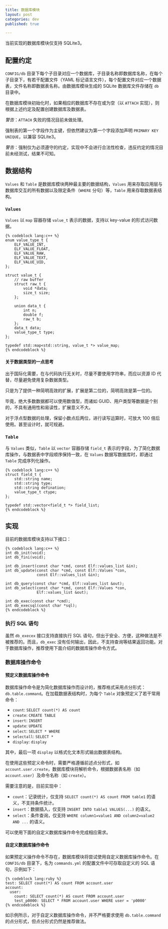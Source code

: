 ```yaml
---
title: 数据库模块
layout: post
categories: dev
published: true

---
```


当前实现的数据库模块仅支持 SQLite3。

## 配置约定

`CONFIG/db` 目录下每个子目录对应一个数据库，子目录名称即数据库名称，在每个子目录下，有若干配置文件（YAML 标记语言文件），每个配置文件对应一个数据表，文件名称即数据表名称。由数据库模块生成的 SQLite 数据库文件存储在 `db` 目录中。

在数据库模块初始化时，如果相应的数据库不存在或为空（以 `ATTACH` 实现），则根据上述约定及配置创建数据库及数据表。

*警告*：`ATTACH` 失败的情况目前未做处理。

强制表的第一个字段作为主键，但依然建议为第一个字段添加声明 `PRIMARY KEY UNIQUE`，以兼容 SQLite3。

*警告*：强制仅为必须遵守的约定，实现中不会进行合法性检查，违反约定的情况目前未经测试，结果不可知。

## 数据结构

`Values` 和 `Table` 是数据库模块两种最主要的数据结构，`Values` 用来存取应用层与数据库交互的所有数据以及限定条件（`WHERE` 分句）等，`Table` 用来存取数据表结构。

### `Values`

`Values` 以 `map` 容器存储 `value_t` 表示的数据，支持以 key-value 的形式访问数据。

    {% codeblock lang:c++ %}
    enum value_type_t {
        ELF_VALUE_INT,
        ELF_VALUE_FLOAT,
        ELF_VALUE_RAW,
        ELF_VALUE_TEXT,
        ELF_VALUE_UID,
    };

    struct value_t {
        // raw buffer
        struct raw_t {
            void *data;
            size_t size;
        };

        union data_t {
            int n;
            double f;
            raw_t b;
        };
        data_t data;
        value_type_t type;
    };

    typedef std::map<std::string, value_t *> value_map;
    {% endcodeblock %}

#### 关于数据类型的一点思考

出于国际化需要，在与代码执行无关时，尽量不要使用字符串，而应以资源 ID 代替，尽量避免使用复杂数据类型。

只是为了提供一种简明高效的扩展，扩展是第二位的，简明高效是第一位的。

毕竟，绝大多数数据都可以使用数值型，而诸如 GUID、用户类型等数据是个别的，不具有通用性和易读性，扩展意义不大。

对于浮点型数据的处理，保留小数点后两位，进行读写运算时，可放大 100 倍后使用。甚至设计时，就可规避。

### `Table`

与 `Values` 类似，`Table` 以 `vector` 容器存储 `field_t` 表示的字段，为了简化数据库操作，与数据表中字段顺序保持一致，在 `Values` 数据写数据库时，即通过 `Table` 完成序列化操作。

    {% codeblock lang:c++ %}
    struct field_t {
        std::string name;
        std::string type;
        std::string defination;
        value_type_t ctype;
    };

    typedef std::vector<field_t *> field_list;
    {% endcodeblock %}

## 实现

目前的数据库模块支持以下接口：

    {% codeblock lang:c++ %}
    int db_init(void);
    int db_fini(void);

    int db_insert(const char *cmd, const Elf::values_list &in);
    int db_update(const char *cmd, const Elf::Values *con,
                  const Elf::values_list &in);

    int db_query(const char *cmd, Elf::values_list &out);
    int db_select(const char *cmd, const Elf::Values *con,
                  Elf::values_list &out);

    int db_exec(const char *cmd);
    int db_execsql(const char *sql);
    {% endcodeblock %}

### 执行 SQL 语句

虽然 `db_execex` 接口支持直接执行 SQL 语句，但出于安全、方便，这种做法是不被推荐的。而且，`db_exec` 没有任何输出，因此，不支持查询等结果返回功能。对于数据库操作，推荐使用下面介绍的数据库操作命令方式。

### 数据库操作命令

#### 预定义数据库操作命令

数据库操作命令是为简化数据库操作而设计的，推荐格式采用点分形式：`db.table.command`。在加载数据表结构时，为每个 `Table` 对象预定义了若干常用命令：

* `count`: `SELECT count(*) AS count`
* `create`: `CREATE TABLE`
* `insert`: `INSERT`
* `update`: `UPDATE`
* `select`: `SELECT * WHERE`
* `selectall`: `SELECT *`
* `display`: `display`

其中，最后一项 `display` 以格式化文本形式输出数据表结构。

在使用这些预定义命令时，需要严格遵循前述点分形式，如 `account.user.create`，数据库模块将解析命令，根据数据表名称（如 `account.user`）及命令名称（如 `create`）。

需要注意的是，目前实现中：

* `count`：记录统计，仅支持 `SELECT count(*) AS count FROM table1` 的语义，不支持条件统计。
* `insert`：数据插入，仅支持 `INSERT INTO table1 VALUES(...)` 的语义。
* `select`：条件查询，仅支持 `WHERE column1=value1 AND column2=value2 AND ...` 的语义。

可以使用下面的自定义数据库操作命令完成相应需求。

#### 自定义数据库操作命令

如果预定义操作命令不存在，数据库模块将尝试使用自定义数据库操作命令。在 `CONFIG/db` 目录下，名为 `commands.yml` 的配置文件中可存取自定义的 SQL 语句，示例如下：

    {% codeblock lang:ruby %}
    test: SELECT count(*) AS count FROM account.user
    account:
      user:
        count: SELECT count(*) AS count FROM account.user
        test_p0000: SELECT * FROM account.user WHERE user = 'p0000'
    {% endcodeblock %}

如示例所示，对于自定义数据库操作命令，并不严格要求使用 `db.table.command` 的点分形式，但点分形式仍然是推荐做法。

